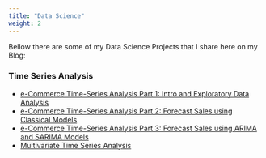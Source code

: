 ```yaml
---
title: "Data Science"
weight: 2
---
```

Bellow there are some of my Data Science Projects that I share here on my Blog:

### Time Series Analysis
* [e-Commerce Time-Series Analysis Part 1: Intro and Exploratory Data Analysis](https://www.reribeiro.pt/blogecm-timeseries-analysis-pt1/)
* [e-Commerce Time-Series Analysis Part 2: Forecast Sales using Classical Models](https://www.reribeiro.pt/ecm-timeseries-analysis-pt2/)
* [e-Commerce Time-Series Analysis Part 3: Forecast Sales using ARIMA and SARIMA Models](https://www.reribeiro.pt/blog/ecm-timeseries-analysis-pt3/)
* [Multivariate Time Series Analysis](https://www.reribeiro.pt/blog/multivariate-time-series-analysis//)
